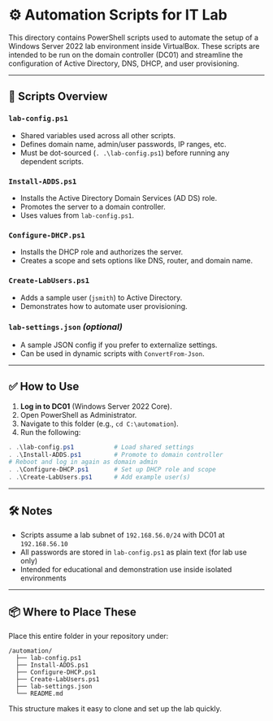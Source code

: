 # ⚙️ Automation Scripts for IT Lab

This directory contains PowerShell scripts used to automate the setup of a Windows Server 2022 lab environment inside VirtualBox. These scripts are intended to be run on the domain controller (DC01) and streamline the configuration of Active Directory, DNS, DHCP, and user provisioning.

---

## 📁 Scripts Overview

### `lab-config.ps1`
- Shared variables used across all other scripts.
- Defines domain name, admin/user passwords, IP ranges, etc.
- Must be dot-sourced (`. .\lab-config.ps1`) before running any dependent scripts.

### `Install-ADDS.ps1`
- Installs the Active Directory Domain Services (AD DS) role.
- Promotes the server to a domain controller.
- Uses values from `lab-config.ps1`.

### `Configure-DHCP.ps1`
- Installs the DHCP role and authorizes the server.
- Creates a scope and sets options like DNS, router, and domain name.

### `Create-LabUsers.ps1`
- Adds a sample user (`jsmith`) to Active Directory.
- Demonstrates how to automate user provisioning.

### `lab-settings.json` *(optional)*
- A sample JSON config if you prefer to externalize settings.
- Can be used in dynamic scripts with `ConvertFrom-Json`.

---

## ✅ How to Use

1. **Log in to DC01** (Windows Server 2022 Core).
2. Open PowerShell as Administrator.
3. Navigate to this folder (e.g., `cd C:\automation`).
4. Run the following:

```powershell
. .\lab-config.ps1           # Load shared settings
. .\Install-ADDS.ps1         # Promote to domain controller
# Reboot and log in again as domain admin
. .\Configure-DHCP.ps1       # Set up DHCP role and scope
. .\Create-LabUsers.ps1      # Add example user(s)
```

---

## 🛠 Notes

- Scripts assume a lab subnet of `192.168.56.0/24` with DC01 at `192.168.56.10`
- All passwords are stored in `lab-config.ps1` as plain text (for lab use only)
- Intended for educational and demonstration use inside isolated environments

---

## 📦 Where to Place These
Place this entire folder in your repository under:

```
/automation/
  ├── lab-config.ps1
  ├── Install-ADDS.ps1
  ├── Configure-DHCP.ps1
  ├── Create-LabUsers.ps1
  ├── lab-settings.json
  └── README.md
```

This structure makes it easy to clone and set up the lab quickly.

